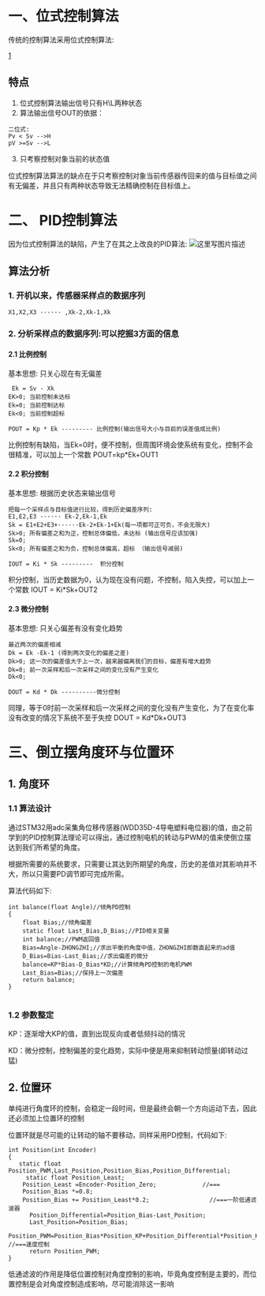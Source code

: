 # 一、位式控制算法
传统的控制算法采用位式控制算法:

[1](http://39.106.181.170:8080/getImage?path=/root/code/go/kjblog/resources/blog-docs/embedded/img/33.png)

## 特点
1. 位式控制算法输出信号只有H\L两种状态
2. 算法输出信号OUT的依据：

```
二位式:
Pv < Sv -->H
pV >=Sv -->L
```
3. 只考察控制对象当前的状态值

位式控制算法算法的缺点在于只考察控制对象当前传感器传回来的值与目标值之间有无偏差，并且只有两种状态导致无法精确控制在目标值上。

# 二、 PID控制算法
因为位式控制算法的缺陷，产生了在其之上改良的PID算法:
![这里写图片描述](http://39.106.181.170:8080/getImage?path=/root/code/go/kjblog/resources/blog-docs/embedded/img/34.png)

## 算法分析
### 1. 开机以来，传感器采样点的数据序列

```
X1,X2,X3 ······ ,Xk-2,Xk-1,Xk
```
### 2. 分析采样点的数据序列:可以挖掘3方面的信息
#### 2.1 比例控制
基本思想: 只关心现在有无偏差
```
 Ek = Sv - Xk
EK>0; 当前控制未达标
Ek=0; 当前控制达标
Ek<0; 当前控制超标

POUT = Kp * Ek --------- 比例控制(输出信号大小与目前的误差值成比例)
```
比例控制有缺陷，当Ek=0时，便不控制，但周围环境会使系统有变化，控制不会很精准，可以加上一个常数 POUT=kp*Ek+OUT1

#### 2.2 积分控制
基本思想: 根据历史状态来输出信号
```
把每一个采样点与目标值进行比较，得到历史偏差序列:
E1,E2,E3 ······ Ek-2,Ek-1,Ek
Sk = E1+E2+E3+······Ek-2+Ek-1+Ek(每一项都可正可负，不会无限大)
Sk>0; 所有偏差之和为正，控制总体偏低，未达标 (输出信号应该加强)
Sk=0;
Sk<0; 所有偏差之和为负，控制总体偏高，超标 （输出信号减弱)

IOUT = Ki * Sk ---------  积分控制
```
积分控制，当历史数据为0，认为现在没有问题，不控制，陷入失控，可以加上一个常数 IOUT = Ki*Sk+OUT2

#### 2.3 微分控制
基本思想: 只关心偏差有没有变化趋势
```
最近两次的偏差相减
Dk = Ek -Ek-1 (得到两次变化的偏差之差)
Dk>0; 这一次的偏差值大于上一次，越来越偏离我们的目标，偏差有增大趋势
Dk=0; 前一次采样和后一次采样之间的变化没有产生变化
Dk<0;

DOUT = Kd * Dk ----------微分控制
```
同理，等于0时前一次采样和后一次采样之间的变化没有产生变化，为了在变化率没有改变的情况下系统不至于失控 DOUT = Kd*Dk+OUT3

# 三、倒立摆角度环与位置环
## 1. 角度环
### 1.1 算法设计
通过STM32用adc采集角位移传感器(WDD35D-4导电塑料电位器)的值，由之前学到的PID控制算法理论可以得出，通过控制电机的转动与PWM的值来使倒立摆达到我们所希望的角度。

根据所需要的系统要求，只需要让其达到所期望的角度，历史的差值对其影响并不大，所以只需要PD调节即可完成所需。

算法代码如下:

```
int balance(float Angle)//倾角PD控制
{
	float Bias;//倾角偏差
	static float Last_Bias,D_Bias;//PID相关变量
	int balance;//PWM返回值
	Bias=Angle-ZHONGZHI;//求出平衡的角度中值，ZHONGZHI即数直起来的ad值
	D_Bias=Bias-Last_Bias;//求出偏差的微分
	balance=KP*Bias-D_Bias*KD;//计算倾角PD控制的电机PWM
	Last_Bias=Bias;//保持上一次偏差
	return balance;
}
	
```
### 1.2 参数整定
KP：逐渐增大KP的值，直到出现反向或者低频抖动的情况

KD：微分控制，控制偏差的变化趋势，实际中便是用来抑制转动惯量(即转动过猛)
## 2. 位置环
单纯进行角度环的控制，会稳定一段时间，但是最终会朝一个方向运动下去，因此还必须加上位置环的控制

位置环就是尽可能的让转动的轴不要移动，同样采用PD控制，代码如下:

```
int Position(int Encoder)
{  
   static float Position_PWM,Last_Position,Position_Bias,Position_Differential;
	 static float Position_Least;
  	Position_Least =Encoder-Position_Zero;             //===
    Position_Bias *=0.8;		   
    Position_Bias += Position_Least*0.2;	             //===一阶低通滤波器  
	  Position_Differential=Position_Bias-Last_Position;
	  Last_Position=Position_Bias;
		Position_PWM=Position_Bias*Position_KP+Position_Differential*Position_KD; //===速度控制	
	  return Position_PWM;
}
```
低通滤波的作用是降低位置控制对角度控制的影响，毕竟角度控制是主要的，而位置控制是会对角度控制造成影响，尽可能消除这一影响


	